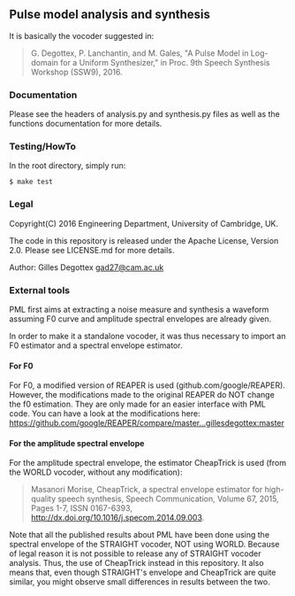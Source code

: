 ## Pulse model analysis and synthesis

It is basically the vocoder suggested in:
> G. Degottex, P. Lanchantin, and M. Gales, "A Pulse Model in Log-domain
>    for a Uniform Synthesizer," in Proc. 9th Speech Synthesis Workshop
>    (SSW9), 2016.

### Documentation
Please see the headers of analysis.py and synthesis.py files as well as the
functions documentation for more details.

### Testing/HowTo
In the root directory, simply run:
```make
$ make test
```

### Legal

Copyright(C) 2016 Engineering Department, University of Cambridge, UK.

The code in this repository is released under the Apache License, Version 2.0.
Please see LICENSE.md for more details.

Author: Gilles Degottex <gad27@cam.ac.uk>

### External tools
PML first aims at extracting a noise measure and synthesis a waveform assuming F0 curve and amplitude spectral envelopes are already given.

In order to make it a standalone vocoder, it was thus necessary to import an F0 estimator and a spectral envelope estimator.

#### For F0
For F0, a modified version of REAPER is used (github.com/google/REAPER).
However, the modifications made to the original REAPER do NOT change the f0 estimation.
They are only made for an easier interface with PML code.
You can have a look at the modifications here:
    https://github.com/google/REAPER/compare/master...gillesdegottex:master

#### For the amplitude spectral envelope
For the amplitude spectral envelope, the estimator CheapTrick is used (from the WORLD vocoder, without any modification):

> Masanori Morise, CheapTrick, a spectral envelope estimator for high-quality speech synthesis, Speech Communication, Volume 67, 2015, Pages 1-7, ISSN 0167-6393, http://dx.doi.org/10.1016/j.specom.2014.09.003.

Note that all the published results about PML have been done using the spectral envelope of the STRAIGHT vocoder, NOT using WORLD.
Because of legal reason it is not possible to release any of STRAIGHT vocoder analysis. Thus, the use of CheapTrick instead in this repository.
It also means that, even though STRAIGHT's envelope and CheapTrick are quite similar, you might observe small differences in results between the two.
